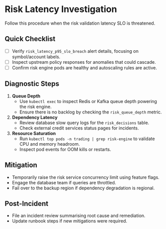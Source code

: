 # Risk Latency Investigation

Follow this procedure when the risk validation latency SLO is threatened.

## Quick Checklist
- [ ] Verify `risk_latency_p95_slo_breach` alert details, focusing on symbol/account labels.
- [ ] Inspect upstream policy responses for anomalies that could cascade.
- [ ] Confirm risk engine pods are healthy and autoscaling rules are active.

## Diagnostic Steps
1. **Queue Depth**
   - Use `kubectl exec` to inspect Redis or Kafka queue depth powering the risk engine.
   - Ensure there is no backlog by checking the `risk_queue_depth` metric.
2. **Dependency Latency**
   - Review database slow query logs for the `risk_decisions` table.
   - Check external credit services status pages for incidents.
3. **Resource Saturation**
   - Run `kubectl top pods -n trading | grep risk-engine` to validate CPU and memory headroom.
   - Inspect pod events for OOM kills or restarts.

## Mitigation
- Temporarily raise the risk service concurrency limit using feature flags.
- Engage the database team if queries are throttled.
- Fail over to the backup region if dependency degradation is regional.

## Post-Incident
- File an incident review summarising root cause and remediation.
- Update runbook steps if new mitigations were required.
